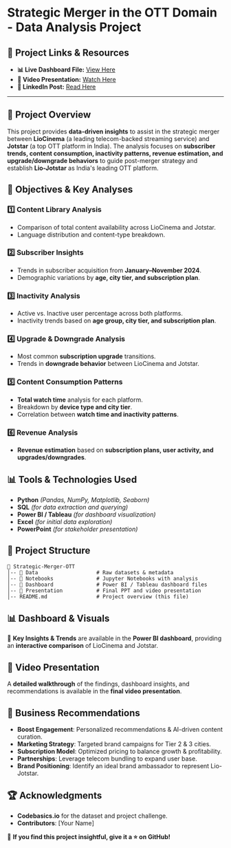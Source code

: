 # Strategic Merger in the OTT Domain - Data Analysis Project

## 🔗 Project Links & Resources  
- **📊 Live Dashboard File:** [View Here](https://drive.google.com/drive/folders/17xcD7XmsOIwq4cbj4uT4M4KsxdovADHA?usp=sharing)  
- **🎥 Video Presentation:** [Watch Here](https://youtu.be/XGYVJ8qV8Uw?si=IPWPxcQi9KCB51K-) 
- **💼 LinkedIn Post:** [Read Here](#)  

---

## 📌 Project Overview
This project provides **data-driven insights** to assist in the strategic merger between **LioCinema** (a leading telecom-backed streaming service) and **Jotstar** (a top OTT platform in India). The analysis focuses on **subscriber trends, content consumption, inactivity patterns, revenue estimation, and upgrade/downgrade behaviors** to guide post-merger strategy and establish **Lio-Jotstar** as India's leading OTT platform.

## 🎯 Objectives & Key Analyses
### 1️⃣ **Content Library Analysis**  
- Comparison of total content availability across LioCinema and Jotstar.  
- Language distribution and content-type breakdown.

### 2️⃣ **Subscriber Insights**  
- Trends in subscriber acquisition from **January–November 2024**.
- Demographic variations by **age, city tier, and subscription plan**.

### 3️⃣ **Inactivity Analysis**  
- Active vs. Inactive user percentage across both platforms.
- Inactivity trends based on **age group, city tier, and subscription plan**.

### 4️⃣ **Upgrade & Downgrade Analysis**  
- Most common **subscription upgrade** transitions.
- Trends in **downgrade behavior** between LioCinema and Jotstar.

### 5️⃣ **Content Consumption Patterns**  
- **Total watch time** analysis for each platform.
- Breakdown by **device type and city tier**.
- Correlation between **watch time and inactivity patterns**.

### 6️⃣ **Revenue Analysis**  
- **Revenue estimation** based on **subscription plans, user activity, and upgrades/downgrades**.

## 📊 Tools & Technologies Used
- **Python** *(Pandas, NumPy, Matplotlib, Seaborn)*
- **SQL** *(for data extraction and querying)*
- **Power BI / Tableau** *(for dashboard visualization)*
- **Excel** *(for initial data exploration)*
- **PowerPoint** *(for stakeholder presentation)*

## 📁 Project Structure
```plaintext
📂 Strategic-Merger-OTT
│-- 📁 Data                   # Raw datasets & metadata
│-- 📁 Notebooks              # Jupyter Notebooks with analysis
│-- 📁 Dashboard              # Power BI / Tableau dashboard files
│-- 📁 Presentation           # Final PPT and video presentation
│-- README.md                # Project overview (this file)
```

## 📊 Dashboard & Visuals
📌 **Key Insights & Trends** are available in the **Power BI dashboard**, providing an **interactive comparison** of LioCinema and Jotstar. 

## 🎥 Video Presentation
A **detailed walkthrough** of the findings, dashboard insights, and recommendations is available in the **final video presentation**.

## 📢 Business Recommendations
- **Boost Engagement**: Personalized recommendations & AI-driven content curation.
- **Marketing Strategy**: Targeted brand campaigns for Tier 2 & 3 cities.
- **Subscription Model**: Optimized pricing to balance growth & profitability.
- **Partnerships**: Leverage telecom bundling to expand user base.
- **Brand Positioning**: Identify an ideal brand ambassador to represent Lio-Jotstar.

## 🏆 Acknowledgments
- **Codebasics.io** for the dataset and project challenge.
- **Contributors**: [Your Name]

🚀 **If you find this project insightful, give it a ⭐ on GitHub!**
